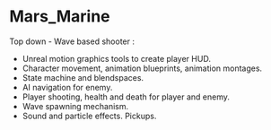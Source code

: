 # Mars_Marine
Top down - Wave based shooter : 
- Unreal motion graphics tools to create player HUD.
- Character movement, animation blueprints, animation montages. 
- State machine and blendspaces. 
- AI navigation for enemy. 
- Player shooting, health and death for player and enemy. 
- Wave spawning mechanism. 
- Sound and particle effects. Pickups.

